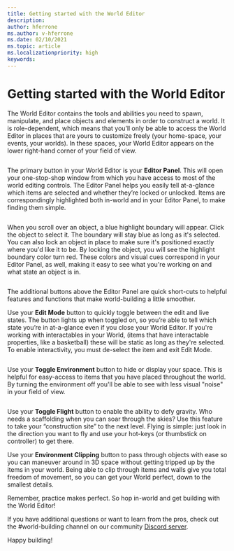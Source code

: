 ```yaml
---
title: Getting started with the World Editor
description: 
author: hferrone
ms.author: v-hferrone
ms.date: 02/10/2021
ms.topic: article
ms.localizationpriority: high
keywords: 
---
```


# Getting started with the World Editor

The World Editor contains the tools and abilities you need to spawn, manipulate, and place objects and elements in order to construct a world. It is role-dependent, which means that you’ll only be able to access the World Editor in places that are yours to customize freely (your home-space, your events, your worlds). In these spaces, your World Editor appears on the lower right-hand corner of your field of view.

![]()

The primary button in your World Editor is your **Editor Panel**. This will open your one-stop-shop window from which you have access to most of the world editing controls. The Editor Panel helps you easily tell at-a-glance which items are selected and whether they’re locked or unlocked. Items are correspondingly highlighted both in-world and in your Editor Panel, to make finding them simple. 

![]()

When you scroll over an object, a blue highlight boundary will appear. Click the object to select it. The boundary will stay blue as long as it's selected. You can also lock an object in place to make sure it's positioned exactly where you'd like it to be. By locking the object, you will see the highlight boundary color turn red. These colors and visual cues correspond in your Editor Panel, as well, making it easy to see what you're working on and what state an object is in.

![]()

The additional buttons above the Editor Panel are quick short-cuts to helpful features and functions that make world-building a little smoother. 

Use your **Edit Mode** button to quickly toggle between the edit and live states. The button lights up when toggled on, so you’re able to tell which state you’re in at-a-glance even if you close your World Editor. If you're working with interactables in your World, (items that have interactable properties, like a basketball) these will be static as long as they're selected. To enable interactivity, you must de-select the item and exit Edit Mode.

![]()

Use your **Toggle Environment** button to hide or display your space. This is helpful for easy-access to items that you have placed throughout the world. By turning the environment off you'll be able to see with less visual "noise" in your field of view.

![]()

Use your **Toggle Flight** button to enable the ability to defy gravity. Who needs a scaffolding when you can soar through the skies? Use this feature to take your “construction site” to the next level. Flying is simple: just look in the direction you want to fly and use your hot-keys (or thumbstick on controller) to get there. 

Use your **Environment Clipping** button to pass through objects with ease so you can maneuver around in 3D space without getting tripped up by the items in your world. Being able to clip through items and walls give you total freedom of movement, so you can get your World perfect, down to the smallest details.  

Remember, practice makes perfect. So hop in-world and get building with the World Editor! 

If you have additional questions or want to learn from the pros, check out the #world-building channel on our community [Discord server](altvr.com/discord). 

Happy building!
